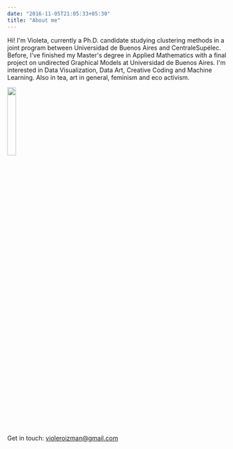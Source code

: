 ```yaml
---
date: "2016-11-05T21:05:33+05:30"
title: "About me"
---
```


Hi! I'm Violeta, currently a Ph.D. candidate studying clustering methods in a joint program between Universidad de Buenos Aires and CentraleSupélec. Before, I've finished my Master's degree in Applied Mathematics with a final project on undirected Graphical Models at Universidad de Buenos Aires. I'm interested in Data Visualization, Data Art, Creative Coding and Machine Learning. Also in tea, art in general, feminism and eco activism.


<img src="/img/about.jpg" width=20%>

[1]: /img/about.jpg 
[2]: /img/about.jpg


Get in touch: violeroizman@gmail.com